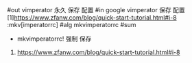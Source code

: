 #out
vimperator 永久 保存 配置
#in
google vimperator 保存 配置
[1]https://www.zfanw.com/blog/quick-start-tutorial.html#i-8
:mkv[imperatorrc]
#alg
mkvimperatorrc
#sum
- mkvimperatorrc! 强制 保存
1. https://www.zfanw.com/blog/quick-start-tutorial.html#i-8
